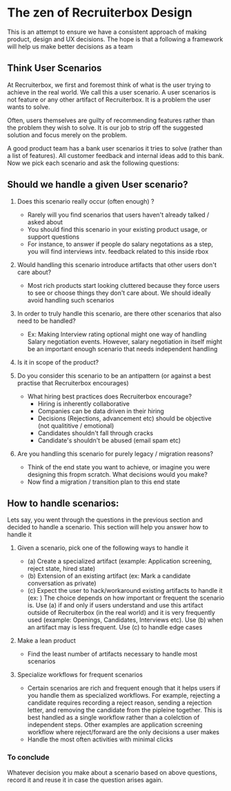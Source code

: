# The zen of Recruiterbox Design

This is an attempt to ensure we have a consistent approach of making product, design and UX decisions. The hope is that a following a framework will help us make better decisions as a team

## Think User Scenarios
At Recruiterbox, we first and foremost think of what is the user trying to achieve in the real world. We call this a user scenario. A user scenarios is not feature or any other artifact of Recruiterbox. It is a problem the user wants to solve.

Often, users themselves are guilty of recommending features rather than the problem they wish to solve. It is our job to strip off the suggested solution and focus merely on the problem.

A good product team has a bank user scenarios it tries to solve (rather than a list of features). All customer feedback and internal ideas add to this bank. Now we pick each scenario and ask the following questions:

## Should we handle a given User scenario?

1. Does this scenario really occur (often enough) ?
	- Rarely will you find scenarios that users haven't already talked / asked about
	- You should find this scenario in your existing product usage, or support questions
	- For instance, to answer if people do salary negotations as a step, you will find interviews intv. feedback related to this inside rbox

2. Would handling this scenario introduce artifacts that other users don't care about?
 	- Most rich products start looking cluttered because they force users to see or choose things they don't care about. We should ideally avoid handling such scenarios

3. In order to truly handle this scenario, are there other scenarios that also need to be handled?
	- Ex: Making Interview rating optional might one way of handling Salary negotiation events. However, salary negotiation in itself might be an important enough scenario that needs independent handling

4. Is it in scope of the product?

5. Do you consider this scenario to be an antipattern (or against a best practise that Recruiterbox encourages)
	- What hiring best practices does Recruiterbox encourage?
		- Hiring is inherently collaborative
		- Companies can be data driven in their hiring 
		- Decisions (Rejections, advancement etc) should be objective (not qualititive / emotional)
		- Candidates shouldn't fall through cracks
		- Candidate's shouldn't be abused (email spam etc)

6. Are you handling this scenario for purely legacy / migration reasons?
	- Think of the end state you want to achieve, or imagine you were designing this fropm scratch. What decisions would you make?
	- Now find a migration / transition plan to this end state

## How to handle scenarios:
Lets say, you went through the questions in the previous section and decided to handle a scenario. This section will help you answer how to handle it

1. Given a scenario, pick one of the following ways to handle it
	- (a) Create a specialized artifact (example: Application screening, reject state, hired state)
	- (b) Extension of an existing artifact (ex: Mark a candidate conversation as private)
	- (c) Expect the user to hack/workaround existing artifacts to handle it (ex: )
The choice depends on how important or frequent the scenario is. Use (a) if and only if users understand and use this artifact outside of Recruiterbox (in the real world) and it is very frequently used (example: Openings, Candidates, Interviews etc). Use (b) when an artifact may is less frequent. Use (c) to handle edge cases

2. Make a lean product
	- Find the least number of artifacts necessary to handle most scenarios

3. Specialize workflows for frequent scenarios
	- Certain scenarios are rich and frequent enough that it helps users if you handle them as specialized workflows. For example, rejecting a candidate requires recording a reject reason, sending a rejection letter, and removing the candidate from the pipleine together. This is best handled as a single workflow rather than a colelction of independent steps. Other examples are application screening workflow where reject/forward are the only decisions a user makes
	- Handle the most often activities with minimal clicks
	
### To conclude
Whatever decision you make about a scenario based on above questions, record it and reuse it in case the question arises again.

